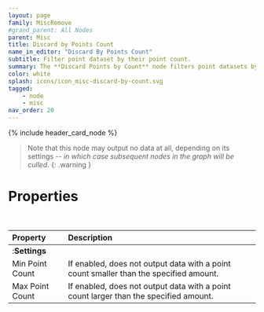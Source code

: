 ```yaml
---
layout: page
family: MiscRemove
#grand_parent: All Nodes
parent: Misc
title: Discard by Points Count
name_in_editor: "Discard By Points Count"
subtitle: Filter point dataset by their point count.
summary: The **Discard Points by Count** node filters point datasets by minimum and maximum point counts, potentially removing entire datasets if they fall outside the defined range, which may also prevent further nodes from processing any data.
color: white
splash: icons/icon_misc-discard-by-count.svg
tagged: 
    - node
    - misc
nav_order: 20
---
```


{% include header_card_node %}

> Note that this node may output no data at all, depending on its settings -- *in which case subsequent nodes in the graph will be culled.*
{: .warning }

# Properties
<br>

| Property       | Description          |
|:-------------|:------------------|
|:**Settings**||
| Min Point Count      | If enabled, does not output data with a point count smaller than the specified amount.  |
| Max Point Count      | If enabled, does not output data with a point count larger than the specified amount. |